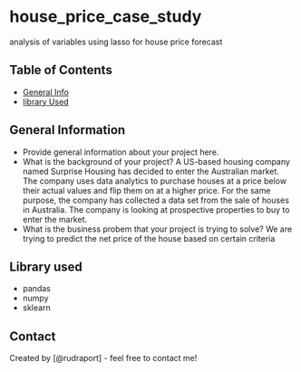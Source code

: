 # house_price_case_study
 analysis of variables using lasso for house price forecast 


## Table of Contents
* [General Info](#general-information)
* [library Used](#technologies-used)


<!-- You can include any other section that is pertinent to your problem -->

## General Information
- Provide general information about your project here.
- What is the background of your project?
A US-based housing company named Surprise Housing has decided to enter the Australian market. The company uses data analytics to purchase houses at a price below their actual values and flip them on at a higher price. For the same purpose, the company has collected a data set from the sale of houses in Australia.
The company is looking at prospective properties to buy to enter the market.
- What is the business probem that your project is trying to solve?
We are trying to predict the net price of the house based on certain criteria 


## Library used 
- pandas 
- numpy
- sklearn

## Contact
Created by [@rudraport] - feel free to contact me!

